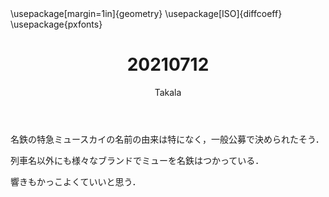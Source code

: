 ﻿---
title: 20210712
yesterday: 20210711
tomorrow: 20210713
days: 563
author: Takala
header-includes:
  - \usepackage[margin=1in]{geometry}
  - \usepackage[ISO]{diffcoeff}
  - \usepackage{pxfonts}
---



名鉄の特急ミュースカイの名前の由来は特になく，一般公募で決められたそう．



列車名以外にも様々なブランドでミューを名鉄はつかっている．


響きもかっこよくていいと思う．


